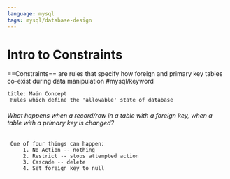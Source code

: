 ```yaml
---
language: mysql
tags: mysql/database-design
---
```


# Intro to Constraints

==Constraints==  are rules that specify how foreign and primary key tables co-exist during data manipulation #mysql/keyword

```ad-info
title: Main Concept
 Rules which define the 'allowable' state of database
```

###### What happens when a record/row in a table with a foreign key, when a table with a primary key is changed?
	 One of four things can happen:
		 1. No Action -- nothing
		 2. Restrict -- stops attempted action
		 3. Cascade -- delete
		 4. Set foreign key to null









